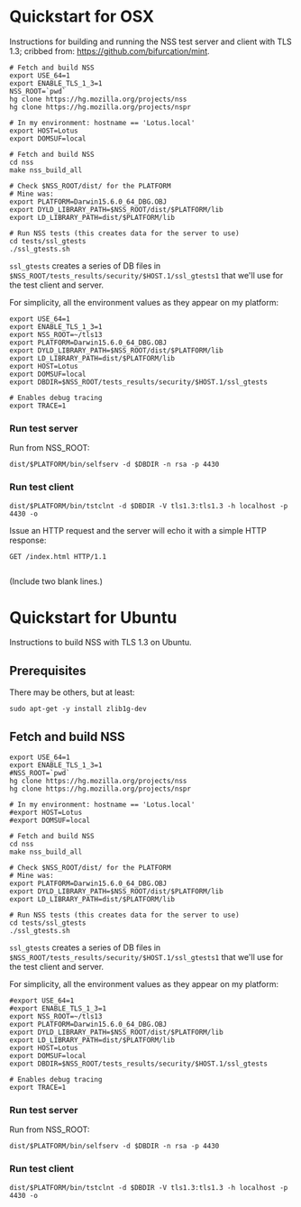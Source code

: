 # Quickstart for OSX

Instructions for building and running the NSS test server and client with TLS 1.3; cribbed from: https://github.com/bifurcation/mint.

```
# Fetch and build NSS
export USE_64=1
export ENABLE_TLS_1_3=1
NSS_ROOT=`pwd`
hg clone https://hg.mozilla.org/projects/nss
hg clone https://hg.mozilla.org/projects/nspr

# In my environment: hostname == 'Lotus.local'
export HOST=Lotus
export DOMSUF=local

# Fetch and build NSS
cd nss
make nss_build_all

# Check $NSS_ROOT/dist/ for the PLATFORM
# Mine was: 
export PLATFORM=Darwin15.6.0_64_DBG.OBJ
export DYLD_LIBRARY_PATH=$NSS_ROOT/dist/$PLATFORM/lib
export LD_LIBRARY_PATH=dist/$PLATFORM/lib

# Run NSS tests (this creates data for the server to use)
cd tests/ssl_gtests
./ssl_gtests.sh
```

`ssl_gtests` creates a series of DB files in `$NSS_ROOT/tests_results/security/$HOST.1/ssl_gtests1` that we'll use for the test client and server.

For simplicity, all the environment values as they appear on my platform:
```
export USE_64=1
export ENABLE_TLS_1_3=1
export NSS_ROOT=~/tls13
export PLATFORM=Darwin15.6.0_64_DBG.OBJ
export DYLD_LIBRARY_PATH=$NSS_ROOT/dist/$PLATFORM/lib
export LD_LIBRARY_PATH=dist/$PLATFORM/lib
export HOST=Lotus
export DOMSUF=local
export DBDIR=$NSS_ROOT/tests_results/security/$HOST.1/ssl_gtests

# Enables debug tracing
export TRACE=1
```

### Run test server
Run from NSS_ROOT:
```
dist/$PLATFORM/bin/selfserv -d $DBDIR -n rsa -p 4430
```

### Run test client
```
dist/$PLATFORM/bin/tstclnt -d $DBDIR -V tls1.3:tls1.3 -h localhost -p 4430 -o
```

Issue an HTTP request and the server will echo it with a simple HTTP response:
```
GET /index.html HTTP/1.1


```
(Include two blank lines.)


# Quickstart for Ubuntu

Instructions to build NSS with TLS 1.3 on Ubuntu.

## Prerequisites
There may be others, but at least:
```
sudo apt-get -y install zlib1g-dev
```
## Fetch and build NSS
```
export USE_64=1
export ENABLE_TLS_1_3=1
#NSS_ROOT=`pwd`
hg clone https://hg.mozilla.org/projects/nss
hg clone https://hg.mozilla.org/projects/nspr

# In my environment: hostname == 'Lotus.local'
#export HOST=Lotus
#export DOMSUF=local

# Fetch and build NSS
cd nss
make nss_build_all

# Check $NSS_ROOT/dist/ for the PLATFORM
# Mine was: 
export PLATFORM=Darwin15.6.0_64_DBG.OBJ
export DYLD_LIBRARY_PATH=$NSS_ROOT/dist/$PLATFORM/lib
export LD_LIBRARY_PATH=dist/$PLATFORM/lib

# Run NSS tests (this creates data for the server to use)
cd tests/ssl_gtests
./ssl_gtests.sh
```

`ssl_gtests` creates a series of DB files in `$NSS_ROOT/tests_results/security/$HOST.1/ssl_gtests1` that we'll use for the test client and server.

For simplicity, all the environment values as they appear on my platform:
```
#export USE_64=1
#export ENABLE_TLS_1_3=1
export NSS_ROOT=~/tls13
export PLATFORM=Darwin15.6.0_64_DBG.OBJ
export DYLD_LIBRARY_PATH=$NSS_ROOT/dist/$PLATFORM/lib
export LD_LIBRARY_PATH=dist/$PLATFORM/lib
export HOST=Lotus
export DOMSUF=local
export DBDIR=$NSS_ROOT/tests_results/security/$HOST.1/ssl_gtests

# Enables debug tracing
export TRACE=1
```

### Run test server
Run from NSS_ROOT:
```
dist/$PLATFORM/bin/selfserv -d $DBDIR -n rsa -p 4430
```

### Run test client
```
dist/$PLATFORM/bin/tstclnt -d $DBDIR -V tls1.3:tls1.3 -h localhost -p 4430 -o
```
